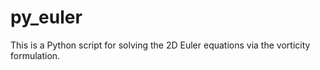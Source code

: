 # py_euler
This is a Python script for solving the 2D Euler equations via the vorticity formulation.
